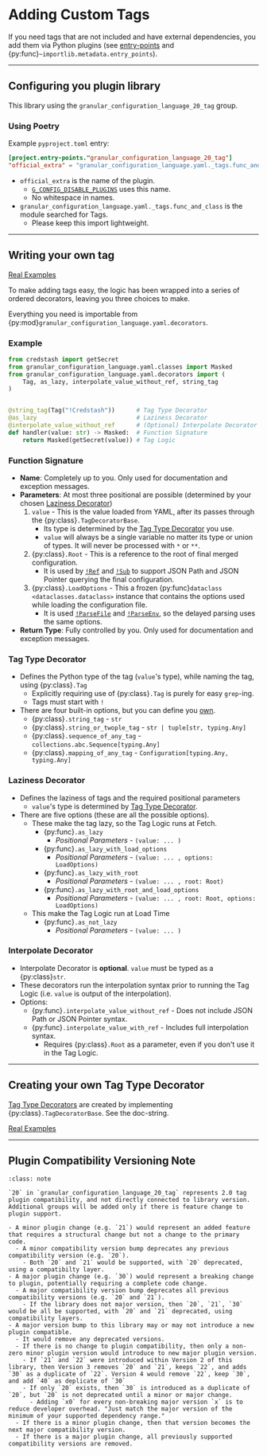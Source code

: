 # Adding Custom Tags

If you need tags that are not included and have external dependencies, you add them via Python plugins (see [entry-points](https://packaging.python.org/en/latest/specifications/entry-points/#entry-points) and {py:func}`~importlib.metadata.entry_points`).

---

## Configuring you plugin library

This library using the `granular_configuration_language_20_tag` group.

### Using Poetry

Example `pyproject.toml` entry:

```toml
[project.entry-points."granular_configuration_language_20_tag"]
"official_extra" = "granular_configuration_language.yaml._tags.func_and_class"
```

- `official_extra` is the name of the plugin.
  - [`G_CONFIG_DISABLE_PLUGINS`](configuration.md#environment-variables) uses this name.
  - No whitespace in names.
- `granular_configuration_language.yaml._tags.func_and_class` is the module searched for Tags.
  - Please keep this import lightweight.

---

## Writing your own tag

[Real Examples](https://github.com/lifedox/granular-configuration-language/tree/main/granular_configuration_language/yaml/_tags)

To make adding tags easy, the logic has been wrapped into a series of ordered decorators, leaving you three choices to make.

Everything you need is importable from {py:mod}`granular_configuration_language.yaml.decorators`.

### Example

```python
from credstash import getSecret
from granular_configuration_language.yaml.classes import Masked
from granular_configuration_language.yaml.decorators import (
    Tag, as_lazy, interpolate_value_without_ref, string_tag
)


@string_tag(Tag("!Credstash"))      # Tag Type Decorator
@as_lazy                            # Laziness Decorator
@interpolate_value_without_ref      # (Optional) Interpolate Decorator
def handler(value: str) -> Masked:  # Function Signature
    return Masked(getSecret(value)) # Tag Logic
```

### Function Signature

- **Name**: Completely up to you. Only used for documentation and exception messages.
- **Parameters**: At most three positional are possible (determined by your chosen [Laziness Decorator](#laziness-decorator))
  1. `value` - This is the value loaded from YAML, after its passes through the {py:class}`.TagDecoratorBase`.
     - Its type is determined by the [Tag Type Decorator](#tag-type-decorator) you use.
     - `value` will always be a single variable no matter its type or union of types. It will never be processed with `*` or `**`.
  2. {py:class}`.Root` - This is a reference to the root of final merged configuration.
     - It is used by [`!Ref`](yaml.md#ref) and [`!Sub`](yaml.md#sub) to support JSON Path and JSON Pointer querying the final configuration.
  3. {py:class}`.LoadOptions` - This a frozen {py:func}`dataclass <dataclasses.dataclass>` instance that contains the options used while loading the configuration file.
     - It is used [`!ParseFile`](yaml.md#parsefile--optionalparsefile) and [`!ParseEnv`](yaml.md#parseenv--parseenvsafe), so the delayed parsing uses the same options.
- **Return Type**: Fully controlled by you. Only used for documentation and exception messages.

### Tag Type Decorator

- Defines the Python type of the tag (`value`'s type), while naming the tag, using {py:class}`.Tag`
  - Explicitly requiring use of {py:class}`.Tag` is purely for easy `grep`-ing.
  - Tags must start with `!`
- There are four built-in options, but you can define you [own](#creating-your-own-tag-type-decorator).
  - {py:class}`.string_tag` - `str`
  - {py:class}`.string_or_twople_tag` - `str | tuple[str, typing.Any]`
  - {py:class}`.sequence_of_any_tag` - `collections.abc.Sequence[typing.Any]`
  - {py:class}`.mapping_of_any_tag` - `Configuration[typing.Any, typing.Any]`

### Laziness Decorator

- Defines the laziness of tags and the required positional parameters
  - `value`'s type is determined by [Tag Type Decorator](#tag-type-decorator).
- There are five options (these are all the possible options).
  - These make the tag lazy, so the Tag Logic runs at Fetch.
    - {py:func}`.as_lazy`
      - _Positional Parameters_ - `(value: ... )`
    - {py:func}`.as_lazy_with_load_options`
      - _Positional Parameters_ - `(value: ... , options: LoadOptions)`
    - {py:func}`.as_lazy_with_root`
      - _Positional Parameters_ - `(value: ... , root: Root)`
    - {py:func}`.as_lazy_with_root_and_load_options`
      - _Positional Parameters_ - `(value: ... , root: Root, options: LoadOptions)`
  - This make the Tag Logic run at Load Time
    - {py:func}`.as_not_lazy`
      - _Positional Parameters_ - `(value: ... )`

### Interpolate Decorator

- Interpolate Decorator is **optional**. `value` must be typed as a {py:class}`str`.
- These decorators run the interpolation syntax prior to running the Tag Logic (i.e. `value` is output of the interpolation).
- Options:
  - {py:func}`.interpolate_value_without_ref` - Does not include JSON Path or JSON Pointer syntax.
  - {py:func}`.interpolate_value_with_ref` - Includes full interpolation syntax.
    - Requires {py:class}`.Root` as a parameter, even if you don't use it in the Tag Logic.

---

## Creating your own Tag Type Decorator

[Tag Type Decorators](#tag-type-decorator) are created by implementing {py:class}`.TagDecoratorBase`. See the doc-string.

[Real Examples](https://github.com/lifedox/granular-configuration-language/tree/main/granular_configuration_language/yaml/decorators/_type_checking.py)

---

## Plugin Compatibility Versioning Note

```{admonition} Notice of Future Intent
:class: note

`20` in `granular_configuration_language_20_tag` represents 2.0 tag plugin compatibility, and not directly connected to library version. Additional groups will be added only if there is feature change to plugin support.

- A minor plugin change (e.g. `21`) would represent an added feature that requires a structural change but not a change to the primary code.
  - A minor compatibility version bump deprecates any previous compatibility version (e.g. `20`).
    - Both `20` and `21` would be supported, with `20` deprecated, using a compatibilty layer.
- A major plugin change (e.g. `30`) would represent a breaking change to plugin, potentially requiring a complete code change.
  - A major compatibility version bump deprecates all previous compatibility versions (e.g. `20` and `21`).
    - If the library does not major version, then `20`, `21`, `30` would be all be supported, with `20` and `21` deprecated, using compatibility layers.
- A major version bump to this library may or may not introduce a new plugin compatible.
  - It would remove any deprecated versions.
  - If there is no change to plugin compatibility, then only a non-zero minor plugin version would introduce to new major plugin version.
    - If `21` and `22` were introduced within Version 2 of this library, then Version 3 removes `20` and `21`, keeps `22`, and adds `30` as a duplicate of `22`. Version 4 would remove `22`, keep `30`, and add `40` as deplicate of `30`
    - If only `20` exists, then `30` is introduced as a duplicate of `20`, but `20` is not deprecated until a minor or major change.
      - Adding `x0` for every non-breaking major version `x` is to reduce developer overhead. "Just match the major version of the minimum of your supported dependency range."
  - If there is a minor plugin change, then that version becomes the next major compatibility version.
  - If there is a major plugin change, all previously supported compatibility versions are removed.
```
